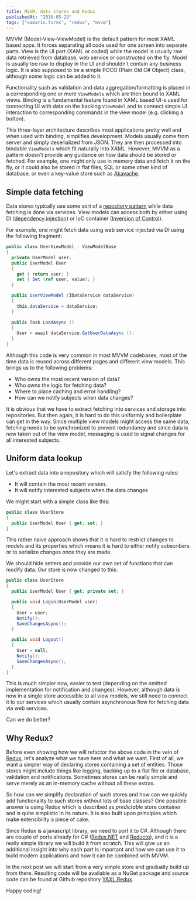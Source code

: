 ```yaml
---
title: MVVM, data stores and Redux
publishedAt: "2016-05-23"
tags: ["xamarin.forms", "redux", "mvvm"]
---
```


MVVM (Model-View-ViewModel) is the default pattern for most XAML based apps. It forces separating all code used for one screen into separate parts. View is the UI part (XAML or coded) while the model is usually raw data retrieved from database, web service or constructed on the fly. Model is usually too raw to display in the UI and shouldn't contain any business logic. It is also supposed to be a simple POCO (Plain Old C# Object) class, although some logic can be added to it.

Functionality such as validation and data aggregation/formatting is placed in a corresponding one or more `ViewModels` which are then bound to XAML views. Binding is a fundamental feature found in XAML based UI-s used for connecting UI with data on the backing `ViewModel` and to connect simple UI interaction to corresponding commands in the view model (e.g. clicking a button).

This three-layer architecture describes most applications pretty well and when used with binding, simplifies development. Models usually come from server and simply deserialized from JSON. They are then processed into bindable `ViewModels` which fit naturally into XAML. However, MVVM as a pattern doesn't provide any guidance on how data should be stored or fetched. For example, one might only use in memory data and fetch it on the fly, or it could also be stored in flat files, SQL or some other kind of database, or even a key-value store such as [Akavache](https://github.com/akavache/Akavache).

## Simple data fetching

Data stores typically use some sort of a [repository pattern](https://msdn.microsoft.com/en-us/library/ff649690.aspx) while data fetching is done via services. View models can access both by either using DI ([dependency injection](https://en.wikipedia.org/wiki/Dependency_injection)) or IoC container ([Inversion of Control](https://en.wikipedia.org/wiki/Inversion_of_control)).

For example, one might fetch data using web service injected via DI using the following fragment:

```csharp
public class UserViewModel : ViewModelBase
{
  private UserModel user;
  public UserModel User
  {
    get { return user; }
    set { Set (ref user, value); }
  }

  public UserViewModel (IDataService dataService)
  {
    this.dataService = dataService;
  }

  public Task LoadAsync ()
  {
    User = await dataService.GetUserDataAsync ();
  }
}
```

Although this code is very common in most MVVM codebases, most of the time data is reused across different pages and different view models. This brings us to the following problems:

- Who owns the most recent version of data?
- Who owns the logic for fetching data?
- Where to place caching and error handling?
- How can we notify subjects when data changes?

It is obvious that we have to extract fetching into services and storage into repositories. But then again, it is hard to do this uniformly and boilerplate can get in the way. Since multiple view models might access the same data, fetching needs to be synchronized to prevent redundancy and since data is now taken out of the view model, messaging is used to signal changes for all interested subjects.

## Uniform data lookup

Let's extract data into a repository which will satisfy the following rules:

- It will contain the most recent version.
- It will notify interested subjects when the data changes

We might start with a simple class like this:

```csharp
public class UserStore
{
  public UserModel User { get; set; }
}
```

This rather naive approach shows that it is hard to restrict changes to models and its properties which means it is hard to either notify subscribers or to serialize changes once they are made.

We should hide setters and provide our own set of functions that can modify data. Our store is now changed to this:

```csharp
public class UserStore
{
  public UserModel User { get; private set; }

  public void Login(UserModel user)
  {
    User = user;
    Notify();
    SaveChangesAsync();
  }

  public void Logout()
  {
    User = null;
    Notify();
    SaveChangesAsync();
  }
}
```

This is much simpler now, easier to test (depending on the omitted implementation for notification and changes). However, although data is now in a single store accessible to all view models, we still need to connect it to our services which usually contain asynchronous flow for fetching data via web services.

Can we do better?

## Why Redux?

Before even showing how we will refactor the above code in the vein of [Redux](https://github.com/reactjs/redux), let's analyze what we have here and what we want. First of all, we want a simpler way of declaring stores containing a set of entities. Those stores might include things like logging, backing up to a flat file or database, validation and notifications. Sometimes stores can be really simple and serve merely as an in-memory cache without all these extras.

So how can we simplify declaration of such stores and how can we quickly add functionality to such stores without lots of base classes? One possible answer is using Redux which is described as _predictable_ store container and is quite simplistic in its nature. It is also built upon principles which make extensibility a piece of cake.

Since Redux is a javascript library, we need to port it to C#. Although there are couple of ports already for C# ([Redux.NET](https://github.com/GuillaumeSalles/redux.NET) and [Reducto](https://github.com/pshomov/reducto)), and it is a really simple library we will build it from scratch. This will give us an additional insight into why each part is important and how we can use it to build modern applications and how it can be combined with MVVM.

In the next post we will start from a very simple store and gradually build up from there. Resulting code will be available as a NuGet package and source code can be found at Github repository [YAXL.Redux](https://github.com/massivepixel/yaxl.redux).

Happy coding!
